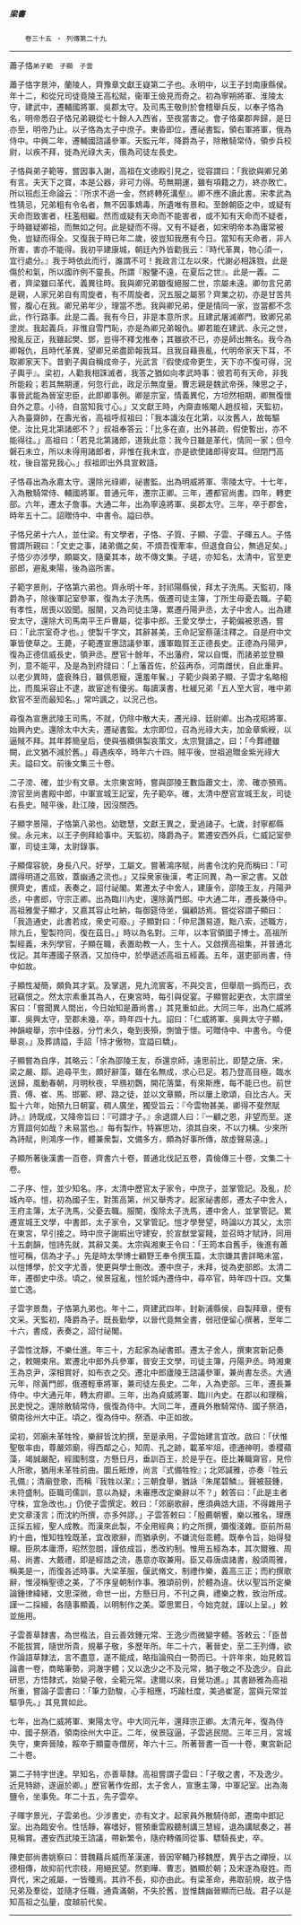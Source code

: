 

##### 梁書
　　`卷三十五 ‧ 列傳第二十九`

* * *

蕭子恪`弟子範　子顯　子雲`

蕭子恪字景沖，蘭陵人，齊豫章文獻王嶷第二子也。永明中，以王子封南康縣侯。年十二，和從兄司徒竟陵王高松賦，衞軍王儉見而奇之。初為寧朔將軍、淮陵太守，建武中，遷輔國將軍、吳郡太守。及司馬王敬則於會稽舉兵反，以奉子恪為名，明帝悉召子恪兄弟親從七十餘人入西省，至夜當害之。會子恪棄郡奔歸，是日亦至，明帝乃止。以子恪為太子中庶子。東昏即位，遷祕書監，領右軍將軍，俄為侍中。中興二年，遷輔國諮議參軍。天監元年，降爵為子，除散騎常侍，領步兵校尉，以疾不拜，徙為光祿大夫，俄為司徒左長史。

子恪與弟子範等，嘗因事入謝，高祖在文德殿引見之，從容謂曰：「我欲與卿兄弟有言。夫天下之寶，本是公器，非可力得。苟無期運，雖有項籍之力，終亦敗亡。所以班彪王命論云：『所求不過一金，然終轉死溝壑』。卿不應不讀此書。宋孝武為性猜忌，兄弟粗有令名者，無不因事鴆毒，所遺唯有景和。至餘朝臣之中，或疑有天命而致害者，枉濫相繼。然而或疑有天命而不能害者，或不知有天命而不疑者，于時雖疑卿祖，而無如之何。此是疑而不得。又有不疑者，如宋明帝本為庸常被免，豈疑而得全。又復我于時已年二歲，彼豈知我應有今日。當知有天命者，非人所害，害亦不能得。我初平建康城，朝廷內外皆勸我云：『時代革異，物心須一，宜行處分。』我于時依此而行，誰謂不可！我政言江左以來，代謝必相誅戮，此是傷於和氣，所以國祚例不靈長。所謂『殷鑒不遠，在夏后之世』。此是一義。二者，齊梁雖曰革代，義異往時。我與卿兄弟雖復絕服二世，宗屬未遠。卿勿言兄弟是親，人家兄弟自有周旋者，有不周旋者，況五服之屬邪？齊業之初，亦是甘苦共嘗，腹心在我。卿兄弟年少，理當不悉。我與卿兄弟，便是情同一家，豈當都不念此，作行路事。此是二義。我有今日，非是本意所求。且建武屠滅卿門，致卿兄弟塗炭。我起義兵，非惟自雪門恥，亦是為卿兄弟報仇。卿若能在建武、永元之世，撥亂反正，我雖起樊、鄧，豈得不釋戈推奉；其雖欲不已，亦是師出無名。我今為卿報仇，且時代革異，望卿兄弟盡節報我耳。且我自藉喪亂，代明帝家天下耳，不取卿家天下。昔劉子輿自稱成帝子，光武言『假使成帝更生，天下亦不復可得，況子輿乎』。梁初，人勸我相誅滅者，我答之猶如向孝武時事：彼若苟有天命，非我所能殺；若其無期運，何忽行此，政足示無度量。曹志親是魏武帝孫，陳思之子，事晉武能為晉室忠臣，此即卿事例。卿是宗室，情義異佗，方坦然相期，卿無復懷自外之意。小待，自當知我寸心。」又文獻王時，內齋直帳閹人趙叔祖，天監初，入為臺齋帥，在壽光省，高祖呼叔祖曰：「我本識汝在北第，以汝舊人，故每驅使。汝比見北第諸郎不？」叔祖奉答云：「比多在直，出外甚疏，假使暫出，亦不能得往。」高祖曰：「若見北第諸郎，道我此意：我今日雖是革代，情同一家；但今磐石未立，所以未得用諸郎者，非惟在我未宜，亦是欲使諸郎得安耳。但閉門高枕，後自當見我心。」叔祖即出外具宣敕語。

子恪尋出為永嘉太守。還除光祿卿，祕書監。出為明威將軍、零陵太守。十七年，入為散騎常侍、輔國將軍。普通元年，遷宗正卿。三年，遷都官尚書。四年，轉吏部。六年，遷太子詹事。大通二年，出為寧遠將軍、吳郡太守。三年，卒于郡舍，時年五十二。詔贈侍中、中書令。謚曰恭。

子恪兄弟十六人，並仕梁。有文學者，子恪、子質、子顯、子雲、子暉五人。子恪嘗謂所親曰：「文史之事，諸弟備之矣，不煩吾復牽率，但退食自公，無過足矣。」子恪少亦涉學，頗屬文，隨棄其本，故不傳文集。子瑳，亦知名，太清中，官至吏部郎，避亂東陽，後為盜所害。

子範字景則，子恪第六弟也。齊永明十年，封祁陽縣侯，拜太子洗馬。天監初，降爵為子，除後軍記室參軍，復為太子洗馬，俄遷司徒主簿，丁所生母憂去職。子範有孝性，居喪以毀聞。服闋，又為司徒主簿，累遷丹陽尹丞，太子中舍人。出為建安太守，還除大司馬南平王戶曹屬，從事中郎。王愛文學士，子範偏被恩遇，嘗曰：「此宗室奇才也。」使製千字文，其辭甚美，王命記室蔡薳注釋之。自是府中文筆皆使草之。王薨，子範遷宣惠諮議參軍，護軍臨賀王正德長史。正德為丹陽尹，復為正德信威長史，領尹丞。歷官十餘年，不出藩府，常以自慨，而諸弟並登顯列，意不能平，及是為到府牋曰：「上藩首佐，於茲再忝，河南雌伏，自此重昇。以老少異時，盛衰殊日，雖佩恩寵，還羞年鬢。」子範少與弟子顯、子雲才名略相比，而風采容止不逮，故宦途有優劣。每讀漢書，杜緩兄弟「五人至大官，唯中弟欽官不至而最知名。」常吟諷之，以況己也。

尋復為宣惠武陵王司馬，不就，仍除中散大夫，遷光祿、廷尉卿。出為戎昭將軍、始興內史。還除太中大夫，遷祕書監。太宗即位，召為光祿大夫，加金章紫綬，以逼賊不拜。其年葬簡皇后，使與張纘俱製哀策文，太宗覽讀之，曰：「今葬禮雖闕，此文猶不減於舊。」尋遇疾卒，時年六十四。賊平後，世祖追贈金紫光祿大夫。謚曰文。前後文集三十卷。

二子滂、確，並少有文章。太宗東宮時，嘗與邵陵王數詣蕭文士，滂、確亦預焉。滂官至尚書殿中郎，中軍宣城王記室，先子範卒。確，太清中歷官宣城王友，司徒右長史。賊平後，赴江陵，因沒關西。

子顯字景陽，子恪第八弟也。幼聦慧，文獻王異之，愛過諸子。七歲，封寧都縣侯。永元末，以王子例拜給事中。天監初，降爵為子。累遷安西外兵，仁威記室參軍，司徒主簿，太尉錄事。

子顯偉容貌，身長八尺。好學，工屬文。嘗著鴻序賦，尚書令沈約見而稱曰：「可謂得明道之高致，蓋幽通之流也。」又採衆家後漢，考正同異，為一家之書。又啟撰齊史，書成，表奏之，詔付祕閣。累遷太子中舍人，建康令，邵陵王友，丹陽尹丞，中書郎，守宗正卿。出為臨川內史，還除黃門郎。中大通二年，遷長兼侍中。高祖雅愛子顯才，又嘉其容止吐納，每御筵侍坐，偏顧訪焉。嘗從容謂子顯曰：「我造通史，此書若成，衆史可廢。」子顯對曰：「仲尼讚易道，黜八索，述職方，除九丘，聖製符同，復在茲日。」時以為名對。三年，以本官領國子博士。高祖所製經義，未列學官，子顯在職，表置助教一人，生十人。又啟撰高祖集，并普通北伐記。其年遷國子祭酒，又加侍中，於學遞述高祖五經義。五年，選吏部尚書，侍中如故。

子顯性凝簡，頗負其才氣。及掌選，見九流賔客，不與交言，但舉扇一撝而已，衣冠竊恨之。然太宗素重其為人，在東宮時，每引與促宴。子顯嘗起更衣，太宗謂坐客曰：「嘗聞異人間出，今日始知是蕭尚書。」其見重如此。大同三年，出為仁威將軍、吳興太守，至郡未幾，卒，時年四十九。詔曰：「仁威將軍、吳興太守子顯，神韻峻舉，宗中佳器，分竹未久，奄到喪殞，惻愴于懷。可贈侍中、中書令。今便舉哀。」及葬請謚，手詔「恃才傲物，宜謚曰驕」。

子顯嘗為自序，其略云：「余為邵陵王友，忝還京師，遠思前比，即楚之唐、宋，梁之嚴、鄒。追尋平生，頗好辭藻，雖在名無成，求心已足。若乃登高目極，臨水送歸，風動春朝，月明秋夜，早鴈初鸚，開花落葉，有來斯應，每不能已也。前世賈、傅、崔、馬、邯鄲、繆、路之徒，並以文章顯，所以屢上歌頌，自比古人。天監十六年，始預九日朝宴，稠人廣坐，獨受旨云：『今雲物甚美，卿得不斐然賦詩。』詩既成，又降帝旨曰：『可謂才子。』余退謂人曰：『一顧之恩，非望而至。遂方賈誼何如哉？未易當也。』每有製作，特寡思功，須其自來，不以力構。少來所為詩賦，則鴻序一作，體兼衆製，文備多方，頗為好事所傳，故虛聲易遠。」

子顯所著後漢書一百卷，齊書六十卷，普通北伐記五卷，貴儉傳三十卷，文集二十卷。

二子序、愷，並少知名。序，太清中歷官太子家令，中庶子，並掌管記。及亂，於城內卒。愷，初為國子生，對策高第，州又舉秀才。起家祕書郎，遷太子中舍人，王府主簿，太子洗馬，父憂去職。服闋，復除太子洗馬，遷中舍人，並掌管記。累遷宣城王文學，中書郎，太子家令，又掌管記。愷才學譽望，時論以方其父，太宗在東宮，早引接之。時中庶子謝嘏出守建安，於宣猷堂宴餞，並召時才賦詩，同用十五劇韻，愷詩先就，其辭又美。太宗與湘東王令曰：「王筠本自舊手，後進有蕭愷可稱，信為才子。」先是時太學博士顧野王奉令撰玉篇，太宗嫌其書詳略未當，以愷博學，於文字尤善，使更與學士刪改。遷中庶子，未拜，徙為吏部郎。太清二年，遷御史中丞。頃之，侯景寇亂，愷於城內遷侍中，尋卒官，時年四十四。文集並亡逸。

子雲字景喬，子恪第九弟也。年十二，齊建武四年，封新浦縣侯，自製拜章，便有文采。天監初，降爵為子。既長勤學，以晉代竟無全書，弱冠便留心撰著，至年二十六，書成，表奏之，詔付祕閣。

子雲性沈靜，不樂仕進。年三十，方起家為祕書郎。遷太子舍人，撰東宮新記奏之，敕賜束帛。累遷北中郎外兵參軍，晉安王文學，司徒主簿，丹陽尹丞。時湘東王為京尹，深相賞好，如布衣之交。遷北中郎廬陵王諮議參軍，兼尚書左丞。大通元年，除黃門郎，俄遷輕車將軍，兼司徒左長史。二年，入為吏部。三年，遷長兼侍中。中大通元年，轉太府卿。三年，出為貞威將軍、臨川內史。在郡以和理稱，民吏悅之。還除散騎常侍，俄復為侍中。大同二年，遷員外散騎常侍、國子祭酒，領南徐州大中正。頃之，復為侍中。祭酒、中正如故。

梁初，郊廟未革牲牷，樂辭皆沈約撰，至是承用，子雲始建言宜改。啟曰：「伏惟聖敬率由，尊嚴郊廟，得西鄰之心，知周、孔之跡，載革牢俎，德通神明，黍稷蘋藻，竭誠嚴配，經國制度，方懸日月，垂訓百王，於是乎在。臣比兼職齋官，見伶人所歌，猶用未革牲前曲。圜丘眡燎，尚言『式備牲牷』；北郊諴雅，亦奏『牲云孔備』；清廟登歌，而稱『我牲以潔』；三朝食舉，猶詠『朱尾碧鱗』。聲被鼓鍾，未符盛制。臣職司儒訓，意以為疑，未審應改定樂辭以不？」敕答曰：「此是主者守株，宜急改也。」仍使子雲撰定。敕曰：「郊廟歌辭，應須典誥大語，不得雜用子史文章淺言；而沈約所撰，亦多舛謬。」子雲答敕曰：「殷薦朝饗，樂以雅名，理應正採五經，聖人成教。而漢來此製，不全用經典；約之所撰，彌復淺雜。臣前所易約十曲，惟知牲牷既革，宜改歌辭，而猶承例，不嫌流俗乖體。既奉令旨，始得發矇。臣夙本庸滯，昭然忽朗，謹依成旨，悉改約制。惟用五經為本，其次爾雅、周易、尚書、大戴禮，即是經誥之流，愚意亦取兼用。臣又尋唐虞諸書，殷頌周雅，稱美是一，而復各述時事。大梁革服，偃武脩文，制禮作樂，義高三正；而約撰歌辭，惟浸稱聖德之美，了不序皇朝制作事。雅頌前例，於體為違。伏以聖旨所定樂論鍾律緯緒，文思深微，命世一出，方懸日月，不刊之典，禮樂之教，致治所成。謹一二採綴，各隨事顯義，以明制作之美。覃思累日，今始克就，謹以上呈。」敕並施用。

子雲善草隸書，為世楷法，自云善效鍾元常、王逸少而微變字體。答敕云：「臣昔不能拔賞，隨世所貴，規摹子敬，多歷年所。年二十六，著晉史，至二王列傳，欲作論語草隸法，言不盡意，遂不能成，略指論飛白一勢而已。十許年來，始見敕旨論書一卷，商略筆勢，洞澈字體；又以逸少之不及元常，猶子敬之不及逸少。自此研思，方悟隸式，始變子敬，全範元常。逮爾以來，自覺功進。」其書跡雅為高祖所重，嘗論子雲書曰：「筆力勁駿，心手相應，巧踰杜度，美過崔寔，當與元常並驅爭先。」其見賞如此。

七年，出為仁威將軍、東陽太守。中大同元年，還拜宗正卿。太清元年，復為侍中、國子祭酒，領南徐州大中正。二年，侯景寇逼，子雲逃民間。三年三月，宮城失守，東奔晉陵，餒卒于顯靈寺僧房，年六十三。所著晉書一百一十卷，東宮新記二十卷。

第二子特字世達。早知名，亦善草隸。高祖嘗謂子雲曰：「子敬之書，不及逸少。近見特跡，遂逼於卿。」歷官著作佐郎，太子舍人，宣惠主簿，中軍記室。出為海鹽令，坐事免。年二十五，先子雲卒。

子暉字景光，子雲弟也。少涉書史，亦有文才。起家員外散騎侍郎，遷南中郎記室。出為臨安令。性恬靜，寡嗜好，嘗預重雲殿聽制講三慧經，退為講賦奏之，甚見稱賞。遷安西武陵王諮議，帶新繁令，隨府轉儀同從事、驃騎長史，卒。

陳吏部尚書姚察曰：昔魏藉兵威而革漢運，晉因宰輔乃移魏歷，異乎古之禪授，以德相傳，故抑前代宗枝，用絕民望。然劉曄、曹志，猶顯於朝；及宋遂為廢姓。而齊代，宋之戚屬，一皆殲焉。其祚不長，抑亦由此。有梁革命，弗取前規，故子恪兄弟及羣從，並隨才任職，通貴滿朝，不失於舊，豈惟魏幽晉顯而已哉。君子以是知高祖之弘量，度越前代矣。

* * *

